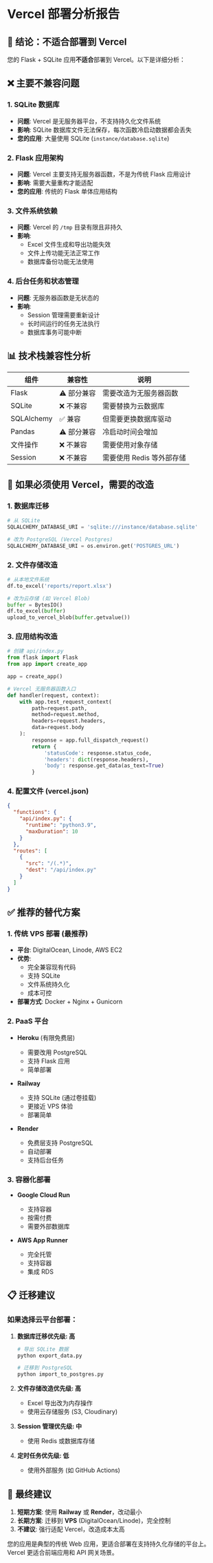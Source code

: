 # Vercel 部署分析报告

## 🔴 结论：不适合部署到 Vercel

您的 Flask + SQLite 应用**不适合**部署到 Vercel。以下是详细分析：

## ❌ 主要不兼容问题

### 1. **SQLite 数据库**
- **问题**: Vercel 是无服务器平台，不支持持久化文件系统
- **影响**: SQLite 数据库文件无法保存，每次函数冷启动数据都会丢失
- **您的应用**: 大量使用 SQLite (`instance/database.sqlite`)

### 2. **Flask 应用架构**
- **问题**: Vercel 主要支持无服务器函数，不是为传统 Flask 应用设计
- **影响**: 需要大量重构才能适配
- **您的应用**: 传统的 Flask 单体应用结构

### 3. **文件系统依赖**
- **问题**: Vercel 的 `/tmp` 目录有限且非持久
- **影响**: 
  - Excel 文件生成和导出功能失效
  - 文件上传功能无法正常工作
  - 数据库备份功能无法使用

### 4. **后台任务和状态管理**
- **问题**: 无服务器函数是无状态的
- **影响**: 
  - Session 管理需要重新设计
  - 长时间运行的任务无法执行
  - 数据库事务可能中断

## 📊 技术栈兼容性分析

| 组件 | 兼容性 | 说明 |
|------|--------|------|
| Flask | ⚠️ 部分兼容 | 需要改造为无服务器函数 |
| SQLite | ❌ 不兼容 | 需要替换为云数据库 |
| SQLAlchemy | ✅ 兼容 | 但需要更换数据库驱动 |
| Pandas | ⚠️ 部分兼容 | 冷启动时间会增加 |
| 文件操作 | ❌ 不兼容 | 需要使用对象存储 |
| Session | ❌ 不兼容 | 需要使用 Redis 等外部存储 |

## 🔄 如果必须使用 Vercel，需要的改造

### 1. **数据库迁移**
```python
# 从 SQLite
SQLALCHEMY_DATABASE_URI = 'sqlite:///instance/database.sqlite'

# 改为 PostgreSQL (Vercel Postgres)
SQLALCHEMY_DATABASE_URI = os.environ.get('POSTGRES_URL')
```

### 2. **文件存储改造**
```python
# 从本地文件系统
df.to_excel('reports/report.xlsx')

# 改为云存储 (如 Vercel Blob)
buffer = BytesIO()
df.to_excel(buffer)
upload_to_vercel_blob(buffer.getvalue())
```

### 3. **应用结构改造**
```python
# 创建 api/index.py
from flask import Flask
from app import create_app

app = create_app()

# Vercel 无服务器函数入口
def handler(request, context):
    with app.test_request_context(
        path=request.path,
        method=request.method,
        headers=request.headers,
        data=request.body
    ):
        response = app.full_dispatch_request()
        return {
            'statusCode': response.status_code,
            'headers': dict(response.headers),
            'body': response.get_data(as_text=True)
        }
```

### 4. **配置文件 (vercel.json)**
```json
{
  "functions": {
    "api/index.py": {
      "runtime": "python3.9",
      "maxDuration": 10
    }
  },
  "routes": [
    {
      "src": "/(.*)",
      "dest": "/api/index.py"
    }
  ]
}
```

## ✅ 推荐的替代方案

### 1. **传统 VPS 部署** (最推荐)
- **平台**: DigitalOcean, Linode, AWS EC2
- **优势**: 
  - 完全兼容现有代码
  - 支持 SQLite
  - 文件系统持久化
  - 成本可控
- **部署方式**: Docker + Nginx + Gunicorn

### 2. **PaaS 平台**
- **Heroku** (有限免费层)
  - 需要改用 PostgreSQL
  - 支持 Flask 应用
  - 简单部署
  
- **Railway** 
  - 支持 SQLite (通过卷挂载)
  - 更接近 VPS 体验
  - 部署简单

- **Render**
  - 免费层支持 PostgreSQL
  - 自动部署
  - 支持后台任务

### 3. **容器化部署**
- **Google Cloud Run**
  - 支持容器
  - 按需付费
  - 需要外部数据库

- **AWS App Runner**
  - 完全托管
  - 支持容器
  - 集成 RDS

## 📋 迁移建议

### 如果选择云平台部署：

1. **数据库迁移优先级: 高**
   ```bash
   # 导出 SQLite 数据
   python export_data.py
   
   # 迁移到 PostgreSQL
   python import_to_postgres.py
   ```

2. **文件存储改造优先级: 高**
   - Excel 导出改为内存操作
   - 使用云存储服务 (S3, Cloudinary)

3. **Session 管理优先级: 中**
   - 使用 Redis 或数据库存储

4. **定时任务优先级: 低**
   - 使用外部服务 (如 GitHub Actions)

## 🎯 最终建议

1. **短期方案**: 使用 **Railway** 或 **Render**，改动最小
2. **长期方案**: 迁移到 **VPS** (DigitalOcean/Linode)，完全控制
3. **不建议**: 强行适配 Vercel，改造成本太高

您的应用是典型的传统 Web 应用，更适合部署在支持持久化存储的平台上。Vercel 更适合前端应用和 API 网关场景。